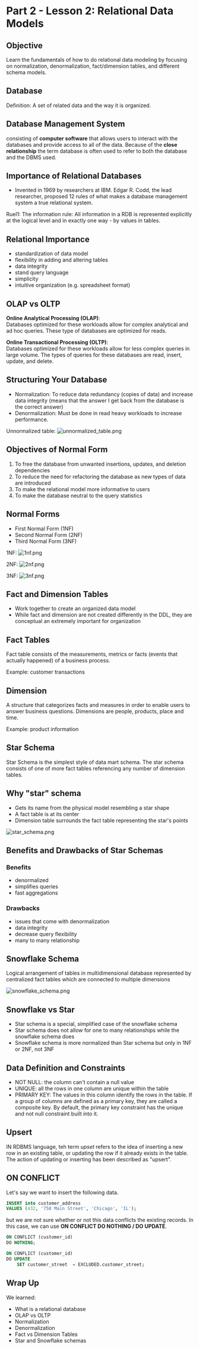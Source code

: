 # Part 2 - Lesson 2: Relational Data Models

## Objective

Learn the fundamentals of how to do relational data modeling by focusing on normalization, denormalization, fact/dimension tables, and different schema models.

## Database

Definition: A set of related data and the way it is organized.

## Database Management System

consisting of **computer software** that allows users to interact with the databases and provide access to all of the data. Because of the **close relationship** the term database is often used to refer to both the database and the DBMS used.

## Importance of Relational Databases

- Invented in 1969 by researchers at IBM. Edgar R. Codd, the lead researcher, proposed 12 rules of what makes a database management system a true relational system.

Ruel1: The information rule:
All information in a RDB is represented explicitly at the logical level and in exactly one way - by values in tables.

## Relational Importance

- standardization of data model
- flexibility in adding and altering tables
- data integrity
- stand query language
- simplicity
- intuitive organization (e.g. spreadsheet format)

## OLAP vs OLTP

**Online Analytical Processing (OLAP)**:<br>
Databases optimized for these workloads allow for complex analytical and ad hoc queries. These type of databases are optimized for reads.

**Online Transactional Processing (OLTP)**:<br>
Databases optimized for these workloads allow for less complex queries in large volume. The types of queries for these databases are read, insert, update, and delete.

## Structuring Your Database

- Normalization: To reduce data redundancy (copies of data) and increase data integrity (means that the answer I get back from the database is the correct answer)
- Denormalization: Must be done in read heavy workloads to increase performance.

Unnormalized table:
![unnormalized_table.png](../images/unnormalized_table.png)

## Objectives of Normal Form

1. To free the database from unwanted insertions, updates, and deletion dependencies
2. To reduce the need for refactoring the database as new types of data are introduced
3. To make the relational model more informative to users
4. To make the database neutral to the query statistics

## Normal Forms

- First Normal Form (1NF)
- Second Normal Form (2NF)
- Third Normal Form (3NF)

1NF:
![1nf.png](../images/1nf.png)

2NF:
![2nf.png](../images/2nf.png)

3NF:
![3nf.png](../images/3nf.png)

## Fact and Dimension Tables

- Work together to create an organized data model
- While fact and dimension are not created differently in the DDL, they are conceptual an extremely important for organization

## Fact Tables

Fact table consists of the measurements, metrics or facts (events that actually happened) of a business process.

Example: customer transactions

## Dimension

A structure that categorizes facts and measures in order to enable users to answer business questions. Dimensions are people, products, place and time.

Example: product information

## Star Schema

Star Schema is the simplest style of data mart schema. The star schema consists of one of more fact tables referencing any number of dimension tables.

## Why "star" schema

- Gets its name from the physical model resembling a star shape
- A fact table is at its center
- Dimension table surrounds the fact table representing the star's points

![star_schema.png](../images/star_schema.png)

## Benefits and Drawbacks of Star Schemas

### Benefits

- denormalized
- simplifies queries
- fast aggregations

### Drawbacks

- issues that come with denormalization
- data integrity
- decrease query flexibility
- many to many relationship

## Snowflake Schema

Logical arrangement of tables in multidimensional database represented by centralized fact tables which are connected to multiple dimensions

![snowflake_schema.png](../images/snowflake_schema.png)

## Snowflake vs Star

- Star schema is a special, simplified case of the snowflake schema
- Star schema does not allow for one to many relationships while the snowflake schema does
- Snowflake schema is more normalized than Star schema but only in 1NF or 2NF, not 3NF

## Data Definition and Constraints

- NOT NULL: the column can't contain a null value
- UNIQUE: all the rows in one column are unique within the table
- PRIMARY KEY: The values in this column identify the rows in the table. If a group of columns are defined as a primary key, they are called a composite key. By default, the primary key constraint has the unique and not null constraint built into it.

## Upsert

IN RDBMS language, teh term _upset_ refers to the idea of inserting a new row in an existing table, or updating the row if it already exists in the table. The action of updating or inserting has been described as "upsert".

## ON CONFLICT

Let's say we want to insert the following data.

```SQL
INSERT into customer_address
VALUES (432, '758 Main Street', 'Chicago', 'IL');
```

but we are not sure whether or not this data conflicts the existing records. In this case, we can use **ON CONFLICT DO NOTHING / DO UPDATE**.

```SQL
ON CONFLICT (customer_id)
DO NOTHING;
```

```SQL
ON CONFLICT (customer_id)
DO UPDATE
    SET customer_street  = EXCLUDED.customer_street;
```

## Wrap Up

We learned:

- What is a relational database
- OLAP vs OLTP
- Normalization
- Denormalization
- Fact vs Dimension Tables
- Star and Snowflake schemas
